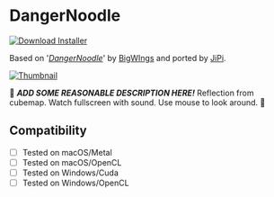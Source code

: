 # DangerNoodle
[![Download Installer](https://img.shields.io/static/v1?label=Download&message=DangerNoodle-Installer.lua&color=blue)](DangerNoodle-Installer.lua "Installer")

Based on '_[DangerNoodle](https://www.shadertoy.com/view/wlVSDK)_' by [BigWIngs](https://www.shadertoy.com/user/BigWIngs) and ported by [JiPi](../../Site/Profiles/JiPi.md).

[![Thumbnail](DangerNoodle_320x180.png)](https://www.shadertoy.com/view/wlVSDK "View on Shadertoy.com")

:construction: ***ADD SOME REASONABLE DESCRIPTION HERE!*** Reflection from cubemap.
Watch fullscreen with sound. Use mouse to look around. :construction:

## Compatibility
- [ ] Tested on macOS/Metal
- [ ] Tested on macOS/OpenCL
- [ ] Tested on Windows/Cuda
- [ ] Tested on Windows/OpenCL
